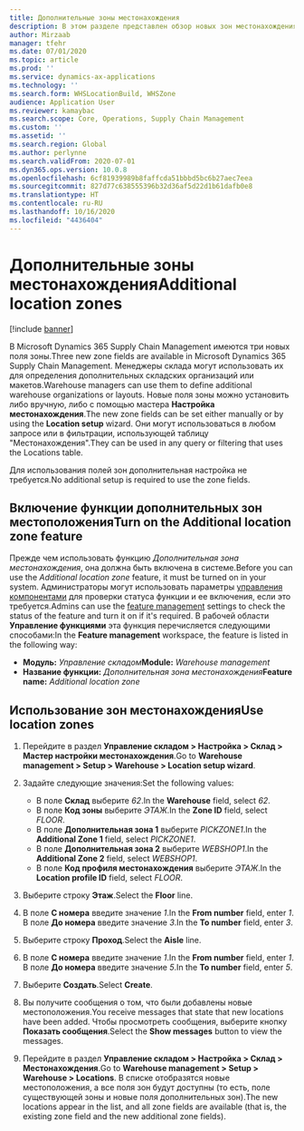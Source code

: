 ```yaml
---
title: Дополнительные зоны местонахождения
description: В этом разделе представлен обзор новых зон местонахождения, которые были добавлены в Microsoft Dynamics 365 Supply Chain Management.
author: Mirzaab
manager: tfehr
ms.date: 07/01/2020
ms.topic: article
ms.prod: ''
ms.service: dynamics-ax-applications
ms.technology: ''
ms.search.form: WHSLocationBuild, WHSZone
audience: Application User
ms.reviewer: kamaybac
ms.search.scope: Core, Operations, Supply Chain Management
ms.custom: ''
ms.assetid: ''
ms.search.region: Global
ms.author: perlynne
ms.search.validFrom: 2020-07-01
ms.dyn365.ops.version: 10.0.8
ms.openlocfilehash: 6cf81939989b8faffcda51bbbd5bc6b27aec7eea
ms.sourcegitcommit: 827d77c638555396b32d36af5d22d1b61dafb0e8
ms.translationtype: HT
ms.contentlocale: ru-RU
ms.lasthandoff: 10/16/2020
ms.locfileid: "4436404"
---
```

# <a name="additional-location-zones"></a><span data-ttu-id="e5bc8-103">Дополнительные зоны местонахождения</span><span class="sxs-lookup"><span data-stu-id="e5bc8-103">Additional location zones</span></span>

[!include [banner](../includes/banner.md)]

<span data-ttu-id="e5bc8-104">В Microsoft Dynamics 365 Supply Chain Management имеются три новых поля зоны.</span><span class="sxs-lookup"><span data-stu-id="e5bc8-104">Three new zone fields are available in Microsoft Dynamics 365 Supply Chain Management.</span></span> <span data-ttu-id="e5bc8-105">Менеджеры склада могут использовать их для определения дополнительных складских организаций или макетов.</span><span class="sxs-lookup"><span data-stu-id="e5bc8-105">Warehouse managers can use them to define additional warehouse organizations or layouts.</span></span> <span data-ttu-id="e5bc8-106">Новые поля зоны можно установить либо вручную, либо с помощью мастера **Настройка местонахождения**.</span><span class="sxs-lookup"><span data-stu-id="e5bc8-106">The new zone fields can be set either manually or by using the **Location setup** wizard.</span></span> <span data-ttu-id="e5bc8-107">Они могут использоваться в любом запросе или в фильтрации, использующей таблицу "Местонахождения".</span><span class="sxs-lookup"><span data-stu-id="e5bc8-107">They can be used in any query or filtering that uses the Locations table.</span></span>

<span data-ttu-id="e5bc8-108">Для использования полей зон дополнительная настройка не требуется.</span><span class="sxs-lookup"><span data-stu-id="e5bc8-108">No additional setup is required to use the zone fields.</span></span>

## <a name="turn-on-the-additional-location-zone-feature"></a><span data-ttu-id="e5bc8-109">Включение функции дополнительных зон местоположения</span><span class="sxs-lookup"><span data-stu-id="e5bc8-109">Turn on the Additional location zone feature</span></span>

<span data-ttu-id="e5bc8-110">Прежде чем использовать функцию *Дополнительная зона местонахождения*, она должна быть включена в системе.</span><span class="sxs-lookup"><span data-stu-id="e5bc8-110">Before you can use the *Additional location zone* feature, it must be turned on in your system.</span></span> <span data-ttu-id="e5bc8-111">Администраторы могут использовать параметры [управления компонентами](../../fin-ops-core/fin-ops/get-started/feature-management/feature-management-overview.md) для проверки статуса функции и ее включения, если это требуется.</span><span class="sxs-lookup"><span data-stu-id="e5bc8-111">Admins can use the [feature management](../../fin-ops-core/fin-ops/get-started/feature-management/feature-management-overview.md) settings to check the status of the feature and turn it on if it's required.</span></span> <span data-ttu-id="e5bc8-112">В рабочей области **Управление функциями** эта функция перечисляется следующими способами:</span><span class="sxs-lookup"><span data-stu-id="e5bc8-112">In the **Feature management** workspace, the feature is listed in the following way:</span></span>

- <span data-ttu-id="e5bc8-113">**Модуль:** *Управление складом*</span><span class="sxs-lookup"><span data-stu-id="e5bc8-113">**Module:** *Warehouse management*</span></span>
- <span data-ttu-id="e5bc8-114">**Название функции:** *Дополнительная зона местонахождения*</span><span class="sxs-lookup"><span data-stu-id="e5bc8-114">**Feature name:** *Additional location zone*</span></span>

## <a name="use-location-zones"></a><span data-ttu-id="e5bc8-115">Использование зон местонахождения</span><span class="sxs-lookup"><span data-stu-id="e5bc8-115">Use location zones</span></span>

1. <span data-ttu-id="e5bc8-116">Перейдите в раздел **Управление складом \> Настройка \> Склад \> Мастер настройки местонахождения**.</span><span class="sxs-lookup"><span data-stu-id="e5bc8-116">Go to **Warehouse management \> Setup \> Warehouse \> Location setup wizard**.</span></span>
2. <span data-ttu-id="e5bc8-117">Задайте следующие значения:</span><span class="sxs-lookup"><span data-stu-id="e5bc8-117">Set the following values:</span></span>

    - <span data-ttu-id="e5bc8-118">В поле **Склад** выберите _62_.</span><span class="sxs-lookup"><span data-stu-id="e5bc8-118">In the **Warehouse** field, select _62_.</span></span>
    - <span data-ttu-id="e5bc8-119">В поле **Код зоны** выберите _ЭТАЖ_.</span><span class="sxs-lookup"><span data-stu-id="e5bc8-119">In the **Zone ID** field, select _FLOOR_.</span></span>
    - <span data-ttu-id="e5bc8-120">В поле **Дополнительная зона 1** выберите _PICKZONE1_.</span><span class="sxs-lookup"><span data-stu-id="e5bc8-120">In the **Additional Zone 1** field, select _PICKZONE1_.</span></span>
    - <span data-ttu-id="e5bc8-121">В поле **Дополнительная зона 2** выберите _WEBSHOP1_.</span><span class="sxs-lookup"><span data-stu-id="e5bc8-121">In the **Additional Zone 2** field, select _WEBSHOP1_.</span></span>
    - <span data-ttu-id="e5bc8-122">В поле **Код профиля местонахождения** выберите _ЭТАЖ_.</span><span class="sxs-lookup"><span data-stu-id="e5bc8-122">In the **Location profile ID** field, select _FLOOR_.</span></span>

3. <span data-ttu-id="e5bc8-123">Выберите строку **Этаж**.</span><span class="sxs-lookup"><span data-stu-id="e5bc8-123">Select the **Floor** line.</span></span>
4. <span data-ttu-id="e5bc8-124">В поле **С номера** введите значение _1_.</span><span class="sxs-lookup"><span data-stu-id="e5bc8-124">In the **From number** field, enter _1_.</span></span> <span data-ttu-id="e5bc8-125">В поле **До номера** введите значение _3_.</span><span class="sxs-lookup"><span data-stu-id="e5bc8-125">In the **To number** field, enter _3_.</span></span>
5. <span data-ttu-id="e5bc8-126">Выберите строку **Проход**.</span><span class="sxs-lookup"><span data-stu-id="e5bc8-126">Select the **Aisle** line.</span></span>
6. <span data-ttu-id="e5bc8-127">В поле **С номера** введите значение _1_.</span><span class="sxs-lookup"><span data-stu-id="e5bc8-127">In the **From number** field, enter _1_.</span></span> <span data-ttu-id="e5bc8-128">В поле **До номера** введите значение _5_.</span><span class="sxs-lookup"><span data-stu-id="e5bc8-128">In the **To number** field, enter _5_.</span></span>
7. <span data-ttu-id="e5bc8-129">Выберите **Создать**.</span><span class="sxs-lookup"><span data-stu-id="e5bc8-129">Select **Create**.</span></span>
8. <span data-ttu-id="e5bc8-130">Вы получите сообщения о том, что были добавлены новые местоположения.</span><span class="sxs-lookup"><span data-stu-id="e5bc8-130">You receive messages that state that new locations have been added.</span></span> <span data-ttu-id="e5bc8-131">Чтобы просмотреть сообщения, выберите кнопку **Показать сообщения**.</span><span class="sxs-lookup"><span data-stu-id="e5bc8-131">Select the **Show messages** button to view the messages.</span></span>
9. <span data-ttu-id="e5bc8-132">Перейдите в раздел **Управление складом \> Настройка \> Склад \> Местонахождения**.</span><span class="sxs-lookup"><span data-stu-id="e5bc8-132">Go to **Warehouse management \> Setup \> Warehouse \> Locations**.</span></span> <span data-ttu-id="e5bc8-133">В списке отобразятся новые местоположения, а все поля зон будут доступны (то есть, поле существующей зоны и новые поля дополнительных зон).</span><span class="sxs-lookup"><span data-stu-id="e5bc8-133">The new locations appear in the list, and all zone fields are available (that is, the existing zone field and the new additional zone fields).</span></span>
